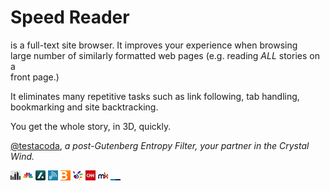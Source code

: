 Speed Reader
============

is a full-text site browser.  It improves your experience when browsing   
large number of similarly formatted web pages (e.g. reading *ALL* stories on a   
front page.)  

It eliminates many repetitive tasks such as link following, tab handling,  
bookmarking and site backtracking.  

You get the whole story, in 3D, quickly.   


[@testacoda](https://twitter.com/testacoda "@testacoda"),
   *a post-Gutenberg Entropy Filter, your partner in the Crystal Wind.*   
       
       
       
      

[![gothamist](sites/gothamist.png)](http://gothamist.com/)
[![cnbc](sites/cnbc.png)](http://www.cnbc.com/)
[![slashdot](sites/slashdot.png)](http://slashdot.org/)
[![engadget](sites/engadget.png)](http://www.engadget.com/)
[![bloomberg](sites/bloomberg.png)](http://www.bloomberg.com/news/economy/)
[![thestarmy](sites/thestarmy.png)](http://thestar.com.my/news/nation/)
[![cnn](sites/cnn.png)](http://edition.cnn.com/)
[![mykini](sites/mykini.png)](http://www.malaysiakini.com/browse/c/en/news)
[![underscorejs](sites/underscorejs.png)](http://underscorejs.org/)
<!---
[![hacker news](sites/hackernews.png)](https://news.ycombinator.com/)
--->
